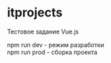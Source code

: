 # itprojects
Тестовое задание Vue.js

npm run dev - режим разработки  
npm run prod - сборка проекта
